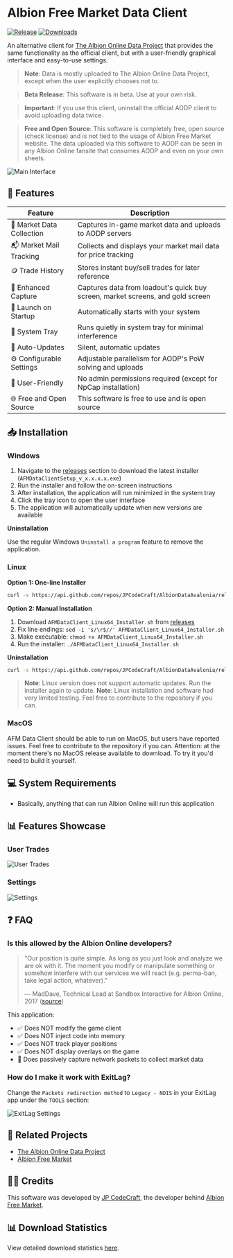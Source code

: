 # Albion Free Market Data Client

[![Release](https://img.shields.io/github/v/release/JPCodeCraft/AlbionDataAvalonia)](https://github.com/JPCodeCraft/AlbionDataAvalonia/releases)
[![Downloads](https://img.shields.io/github/downloads/JPCodeCraft/AlbionDataAvalonia/total)](https://tooomm.github.io/github-release-stats/?username=jpcodecraft&repository=AlbionDataAvalonia)

An alternative client for [The Albion Online Data Project](https://www.albion-online-data.com/) that provides the same functionality as the official client, but with a user-friendly graphical interface and easy-to-use settings.

> **Note**: Data is mostly uploaded to The Albion Online Data Project, except when the user explicitly chooses not to.

> **Beta Release**: This software is in beta. Use at your own risk.

> **Important**: If you use this client, uninstall the official AODP client to avoid uploading data twice.

> **Free and Open Source**: This software is completely free, open source (check license) and is not tied to the usage of Albion Free Market website. The data uploaded via this software to AODP can be seen in any Albion Online fansite that consumes AODP and even on your own sheets.

![Main Interface](https://github.com/user-attachments/assets/ba7d2d33-9e80-49b2-aeae-6173892de15e)


## 🚀 Features

| Feature                   | Description                                                                    |
| ------------------------- | ------------------------------------------------------------------------------ |
| 🧰 Market Data Collection | Captures in-game market data and uploads to AODP servers                       |
| 📬 Market Mail Tracking   | Collects and displays your market mail data for price tracking                 |
| 🪙 Trade History          | Stores instant buy/sell trades for later reference                             |
| 📡 Enhanced Capture       | Captures data from loadout's quick buy screen, market screens, and gold screen |
| 🚀 Launch on Startup      | Automatically starts with your system                                          |
| 📌 System Tray            | Runs quietly in system tray for minimal interference                           |
| 🔄 Auto-Updates           | Silent, automatic updates                                                      |
| ⚙️ Configurable Settings  | Adjustable parallelism for AODP's PoW solving and uploads                      |
| 🤌 User-Friendly          | No admin permissions required (except for NpCap installation)                  |
| 🌐 Free and Open Source   | This software is free to use and is open source                                |

## 📥 Installation

### Windows

1. Navigate to the [releases](https://github.com/JPCodeCraft/AlbionDataAvalonia/releases) section to download the latest installer (`AFMDataClientSetup_v_x.x.x.x.exe`)
2. Run the installer and follow the on-screen instructions
3. After installation, the application will run minimized in the system tray
4. Click the tray icon to open the user interface
5. The application will automatically update when new versions are available

**Uninstallation**

Use the regular Windows `Uninstall a program` feature to remove the application.

### Linux

**Option 1: One-line Installer**

```bash
curl -s https://api.github.com/repos/JPCodeCraft/AlbionDataAvalonia/releases/latest | jq -r '.assets[] | select(.name == "AFMDataClient_Linux64_Installer.sh") | .browser_download_url' | xargs curl -L -o installer.sh && sed -i 's/\r$//' installer.sh && chmod +x installer.sh && ./installer.sh && rm installer.sh
```

**Option 2: Manual Installation**

1. Download `AFMDataClient_Linux64_Installer.sh` from [releases](https://github.com/JPCodeCraft/AlbionDataAvalonia/releases)
2. Fix line endings: `sed -i 's/\r$//' AFMDataClient_Linux64_Installer.sh`
3. Make executable: `chmod +x AFMDataClient_Linux64_Installer.sh`
4. Run the installer: `./AFMDataClient_Linux64_Installer.sh`

**Uninstallation**

```bash
curl -s https://api.github.com/repos/JPCodeCraft/AlbionDataAvalonia/releases/latest | jq -r '.assets[] | select(.name == "AFMDataClient_Linux64_Uninstaller.sh") | .browser_download_url' | xargs curl -L -o uninstaller.sh && sed -i 's/\r$//' uninstaller.sh && chmod +x uninstaller.sh && ./uninstaller.sh && rm uninstaller.sh
```

> **Note**: Linux version does not support automatic updates. Run the installer again to update.
> **Note**: Linux installation and software had very limited testing. Feel free to contribute to the repository if you can.

### MacOS

AFM Data Client should be able to run on MacOS, but users have reported issues. Feel free to contribute to the repository if you can.
Attention: at the moment there's no MacOS release available to download. To try it you'd need to build it yourself.

## 💻 System Requirements

- Basically, anything that can run Albion Online will run this application

## 📊 Features Showcase

### User Trades

![User Trades](https://github.com/user-attachments/assets/b9287aa0-feb2-43ad-98db-7a0543c4b4f2)

### Settings

![Settings](https://github.com/user-attachments/assets/660ba5ac-3f92-4060-8912-e91eb3a74c97)

## ❓ FAQ

### Is this allowed by the Albion Online developers?

> "Our position is quite simple. As long as you just look and analyze we are ok with it. The moment you modify or manipulate something or somehow interfere with our services we will react (e.g. perma-ban, take legal action, whatever)."
>
> — MadDave, Technical Lead at Sandbox Interactive for Albion Online, 2017 ([source](https://forum.albiononline.com/index.php/Thread/51604-Is-it-allowed-to-scan-your-internet-trafic-and-pick-up-logs/?postID=512670#post512670))

This application:

- ✅ Does NOT modify the game client
- ✅ Does NOT inject code into memory
- ✅ Does NOT track player positions
- ✅ Does NOT display overlays on the game
- 🛜 Does passively capture network packets to collect market data

### How do I make it work with ExitLag?

Change the `Packets redirection method` to `Legacy - NDIS` in your ExitLag app under the `TOOLS` section:

![ExitLag Settings](https://github.com/JPCodeCraft/AlbionDataAvalonia/assets/11092613/94a76ea6-6023-40df-8d6e-e816e612befe)

## 🔗 Related Projects

- [The Albion Online Data Project](https://www.albion-online-data.com/)
- [Albion Free Market](https://albionfreemarket.com/)

## 👨‍💻 Credits

This software was developed by [JP CodeCraft](https://jpcodecraft.com/), the developer behind [Albion Free Market](https://albionfreemarket.com/).

## 📊 Download Statistics

View detailed download statistics [here](https://tooomm.github.io/github-release-stats/?username=jpcodecraft&repository=AlbionDataAvalonia).
